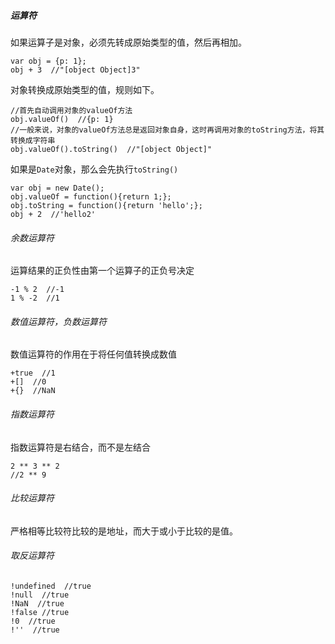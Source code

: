 ##### 运算符
如果运算子是对象，必须先转成原始类型的值，然后再相加。
```
var obj = {p: 1};
obj + 3  //"[object Object]3"
```
对象转换成原始类型的值，规则如下。
```
//首先自动调用对象的valueOf方法
obj.valueOf()  //{p: 1}
//一般来说，对象的valueOf方法总是返回对象自身，这时再调用对象的toString方法，将其转换成字符串
obj.valueOf().toString()  //"[object Object]"
```
如果是`Date`对象，那么会先执行`toString()`
```
var obj = new Date();
obj.valueOf = function(){return 1;};
obj.toString = function(){return 'hello';};
obj + 2  //'hello2'
```

###### 余数运算符
运算结果的正负性由第一个运算子的正负号决定
```
-1 % 2  //-1
1 % -2  //1
```
###### 数值运算符，负数运算符
数值运算符的作用在于将任何值转换成数值
```
+true  //1
+[]  //0
+{}  //NaN
```
###### 指数运算符
指数运算符是右结合，而不是左结合
```
2 ** 3 ** 2
//2 ** 9
```
###### 比较运算符
严格相等比较符比较的是地址，而大于或小于比较的是值。
###### 取反运算符
```
!undefined  //true
!null  //true
!NaN  //true
!false //true
!0  //true
!''  //true
```